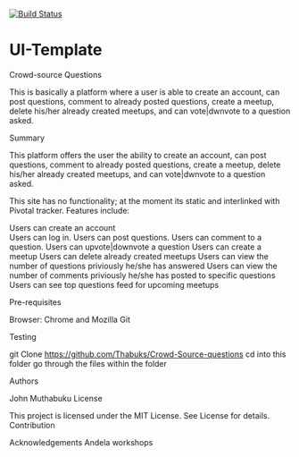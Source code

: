 [![Build Status](https://travis-ci.com/Thabuks/UI-Template.svg?branch=develop)](https://travis-ci.com/Thabuks/UI-Template)

# UI-Template
Crowd-source Questions

This is basically a platform where a user is able to create an account, can post questions, comment to already posted questions, create a meetup, delete his/her already created meetups, and can vote|dwnvote to a question asked. 

Summary

This platform offers the user the ability to create an account, can post questions, comment to already posted questions, create a meetup, delete his/her already created meetups, and can vote|dwnvote to a question asked. 

This site has no functionality; at the moment its static and interlinked with Pivotal tracker. Features include:

Users can create an account  
Users can log in.
Users can post questions.
Users can comment to a question.
Users can upvote|downvote a question
Users can create a meetup
Users can delete already created meetups
Users can view the number of questions priviously he/she has answered
Users can view the number of comments priviously he/she has posted to specific questions
Users can see top questions feed for upcoming meetups

Pre-requisites

Browser: Chrome and Mozilla
Git

Testing

git Clone https://github.com/Thabuks/Crowd-Source-questions
cd into this folder
go through the files within the folder

Authors

John Muthabuku License

This project is licensed under the MIT License. See License for details. Contribution

Acknowledgements Andela workshops


